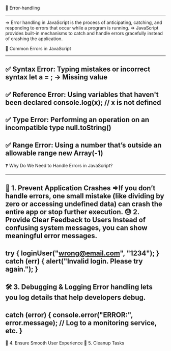 🎯 Error-handling
*********************
=> Error handling in JavaScript is the process of anticipating, catching, and responding to errors that occur while a program is running.
=> JavaScript provides built-in mechanisms to catch and handle errors gracefully instead of crashing the application.

🔧 Common Errors in JavaScript
*********************************
✅ Syntax Error: Typing mistakes or incorrect syntax
let a = ; → Missing value
-----------------------------------------------------------------
✅ Reference Error: Using variables that haven't been declared
console.log(x); // x is not defined
-----------------------------------------------------------------
✅ Type Error: Performing an operation on an incompatible type
null.toString()
-----------------------------------------------------------------
✅ Range Error: Using a number that’s outside an allowable range
new Array(-1)
------------------------------------------------------------------

❓ Why Do We Need to Handle Errors in JavaScript?
*************************************************

🚨 1. Prevent Application Crashes
=>If you don’t handle errors, one small mistake (like dividing by zero or accessing undefined data) can crash the entire app or stop further execution.
😓 2. Provide Clear Feedback to Users
Instead of confusing system messages, you can show meaningful error messages.
-------------------------------------------------------------------------
try {
  loginUser("wrong@email.com", "1234");
} catch (err) {
  alert("Invalid login. Please try again.");
}
-------------------------------------------------------------------
🛠️ 3. Debugging & Logging
Error handling lets you log details that help developers debug.
------------------------------------------------------
catch (error) {
  console.error("ERROR:", error.message);
  // Log to a monitoring service, etc.
}
------------------------------------------------------
🔁 4. Ensure Smooth User Experience
🧹 5. Cleanup Tasks